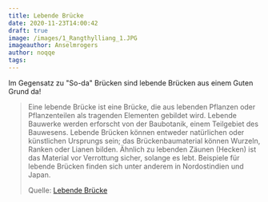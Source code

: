 ```yaml
---
title: Lebende Brücke
date: 2020-11-23T14:00:42
draft: true
image: /images/1_Rangthylliang_1.JPG
imageauthor: Anselmrogers
author: noqqe
tags:
---
```


Im Gegensatz zu "So-da" Brücken sind lebende Brücken aus einem Guten Grund
da!


> Eine lebende Brücke ist eine Brücke, die aus lebenden Pflanzen oder
> Pflanzenteilen als tragenden Elementen gebildet wird. Lebende Bauwerke werden
> erforscht von der Baubotanik, einem Teilgebiet des Bauwesens. Lebende Brücken
> können entweder natürlichen oder künstlichen Ursprungs sein; das
> Brückenbaumaterial können Wurzeln, Ranken oder Lianen bilden. Ähnlich zu
> lebenden Zäunen (Hecken) ist das Material vor Verrottung sicher, solange es
> lebt. Beispiele für lebende Brücken finden sich unter anderem in Nordostindien
> und Japan.
>
> Quelle: [Lebende Brücke](https://de.wikipedia.org/wiki/Lebende_Br%C3%BCcke)
